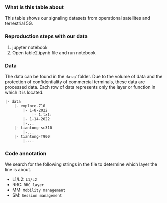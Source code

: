 ### What is this table about
This table shows our signaling datasets from operational satellites and terrestrial 5G.
### Reproduction steps with our data
1. jupyter notebook
2. Open table2.ipynb file and run notebook

### Data
The data can be found in the `data/` folder. Due to the volume of data and the protection of confidentiality of commercial terminals, these data are processed data. Each row of data represents only the layer or function in which it is located.

	|- data
		|- explore-710
			|- 1-8-2022
				|- 1.txt: 
			|- 1-14-2022
			|-...
		|- tiantong-sc310
			|-...
		|- tiantong-T900
			|-...


### Code annotation
We search for the following strings in the file to determine which layer the line is about.

+ L1/L2: `L1/L2`
+ RRC: `RRC layer` 
+ MM: `Mobility management` 
+ SM: `Session management`
